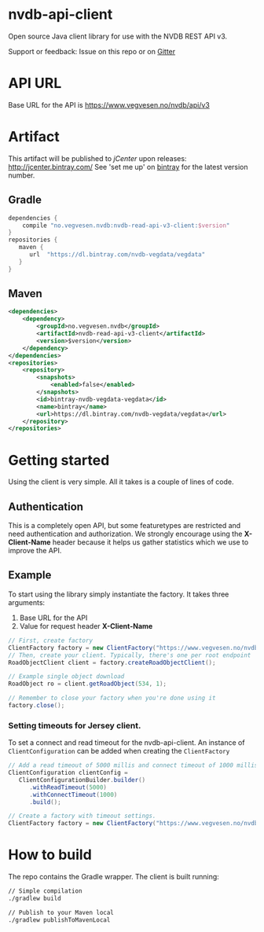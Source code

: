 # nvdb-api-client
Open source Java client library for use with the NVDB REST API v3.

Support or feedback: Issue on this repo or on [Gitter](https://gitter.im/nvdb-vegdata/api-les-v3)

# API URL
Base URL for the API is https://www.vegvesen.no/nvdb/api/v3

# Artifact
This artifact will be published to _jCenter_ upon releases: http://jcenter.bintray.com/
See 'set me up' on [bintray](https://bintray.com/beta/#/nvdb-vegdata/vegdata/nvdb-read-api-v3-client?tab=overview) for the latest version number.

## Gradle
```gradle
dependencies {
    compile "no.vegvesen.nvdb:nvdb-read-api-v3-client:$version"
}
repositories {
   maven {
      url  "https://dl.bintray.com/nvdb-vegdata/vegdata"
   }
}
```

## Maven
```xml
<dependencies>
    <dependency>
        <groupId>no.vegvesen.nvdb</groupId>
        <artifactId>nvdb-read-api-v3-client</artifactId>
        <version>$version</version>
    </dependency>
</dependencies>
<repositories>
    <repository>
        <snapshots>
            <enabled>false</enabled>
        </snapshots>
        <id>bintray-nvdb-vegdata-vegdata</id>
        <name>bintray</name>
        <url>https://dl.bintray.com/nvdb-vegdata/vegdata</url>
    </repository>
</repositories>
```

# Getting started
Using the client is very simple. All it takes is a couple of lines of code.

## Authentication
This is a completely open API, but some featuretypes are restricted and need authentication and authorization. 
We strongly encourage using the **X-Client-Name** header because it helps us gather statistics which we use to improve the API.

## Example
To start using the library simply instantiate the factory. It takes three arguments:
1. Base URL for the API
2. Value for request header **X-Client-Name**

```java
// First, create factory
ClientFactory factory = new ClientFactory("https://www.vegvesen.no/nvdb/api/v3", "nvdb-read-api-v3-client");
// Then, create your client. Typically, there's one per root endpoint   
RoadObjectClient client = factory.createRoadObjectClient();

// Example single object download
RoadObject ro = client.getRoadObject(534, 1);

// Remember to close your factory when you're done using it
factory.close();
```
 ### Setting timeouts for Jersey client.
 To set a connect and read timeout for the nvdb-api-client. An instance of `ClientConfiguration` can be added when creating the `ClientFactory`
 
 ```java
// Add a read timeout of 5000 millis and connect timeout of 1000 millis
ClientConfiguration clientConfig = 
    ClientConfigurationBuilder.builder()
       .withReadTimeout(5000)
       .withConnectTimeout(1000)
       .build();

// Create a factory with timeout settings.
ClientFactory factory = new ClientFactory("https://www.vegvesen.no/nvdb/api/v3", "nvdb-read-api-v3-client", clientConfig);
```

# How to build 
The repo contains the Gradle wrapper. The client is built running:
```bash
// Simple compilation 
./gradlew build

// Publish to your Maven local
./gradlew publishToMavenLocal
```

